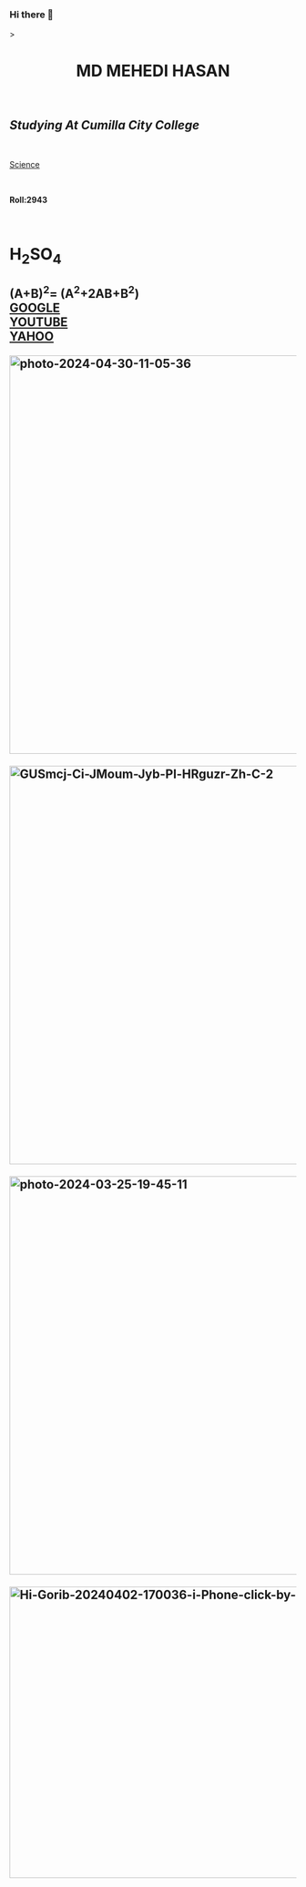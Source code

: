 ### Hi there 👋


<html>
<head>
<title>AMAR KORA HTML</title>
</head>
<body <body background="https://i.ibb.co/xJVJtbX/Cosmic-vacuum-cleaner-Spiral-Galaxy-M83-by-badbugs-Cosmic-vacuum-cleaner-Spiral-Galaxy-M83-an-art-pr.jpg">>
<h1 align = "center"><b>MD MEHEDI HASAN</b></h1><br>
<h2><i>Studying At Cumilla City College</i></h2><br>
<p><u>Science</u></p><br>
<p><b> Roll:2943</b></p><br>
<h1>H<sub>2</sub>SO<sub>4</sub><br>
<h2>(A+B)<sup>2</sup>= (A<sup>2</sup>+2AB+B<sup>2</sup>)<br>
<a href="http://www.google.com">GOOGLE</a><br>
<a href="http://www.youtube.com">YOUTUBE</a><br>
<a href="http://www.yahoo.com">YAHOO</a><br>

<img src="https://i.ibb.co/PtWd2HT/photo-2024-04-30-11-05-36.jpg" alt="photo-2024-04-30-11-05-36" border="0" width=700><br>

<img src="https://i.ibb.co/vh7hjb5/GUSmcj-Ci-JMoum-Jyb-Pl-HRguzr-Zh-C-2.jpg" alt="GUSmcj-Ci-JMoum-Jyb-Pl-HRguzr-Zh-C-2" border="0" width=700><br>

<img src="https://i.ibb.co/TLQg7Pr/photo-2024-03-25-19-45-11.jpg" alt="photo-2024-03-25-19-45-11" border="0" width=700><br>

<img src="https://i.ibb.co/DtPbZsd/Hi-Gorib-20240402-170036-i-Phone-click-by-Expert-Mistry.jpg" alt="Hi-Gorib-20240402-170036-i-Phone-click-by-Expert-Mistry" height=512 width=700><br>


